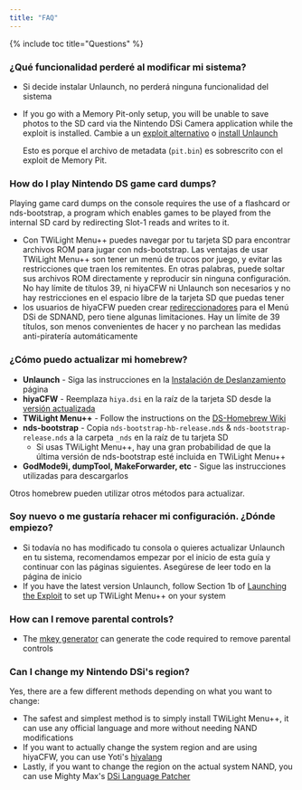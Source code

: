 ```yaml
---
title: "FAQ"
---
```


{% include toc title="Questions" %}

### ¿Qué funcionalidad perderé al modificar mi sistema?
- Si decide instalar Unlaunch, no perderá ninguna funcionalidad del sistema
- If you go with a Memory Pit-only setup, you will be unable to save photos to the SD card via the Nintendo DSi Camera application while the exploit is installed. Cambie a un [exploit alternativo](alternate-exploits) o [install Unlaunch](/installing-unlaunch)

   Esto es porque el archivo de metadata (`pit.bin`) es sobrescrito con el exploit de Memory Pit.

### How do I play Nintendo DS game card dumps?
Playing game card dumps on the console requires the use of a flashcard or nds-bootstrap, a program which enables games to be played from the internal SD card by redirecting Slot-1 reads and writes to it.
- Con TWiLight Menu++ puedes navegar por tu tarjeta SD para encontrar archivos ROM para jugar con nds-bootstrap. Las ventajas de usar TWiLight Menu++ son tener un menú de trucos por juego, y evitar las restricciones que traen los remitentes. En otras palabras, puede soltar sus archivos ROM directamente y reproducir sin ninguna configuración. No hay límite de títulos 39, ni hiyaCFW ni Unlaunch son necesarios y no hay restricciones en el espacio libre de la tarjeta SD que puedas tener
- los usuarios de hiyaCFW pueden crear [redireccionadores](nds-bootstrap-forwarders) para el Menú DSi de SDNAND, pero tiene algunas limitaciones. Hay un límite de 39 títulos, son menos convenientes de hacer y no parchean las medidas anti-piratería automáticamente

### ¿Cómo puedo actualizar mi homebrew?
- **Unlaunch** - Siga las instrucciones en la [Instalación de Deslanzamiento](/installing-unlaunch) página
- **hiyaCFW** - Reemplaza `hiya.dsi` en la raíz de la tarjeta SD desde la [versión actualizada](https://github.com/RocketRobz/hiyaCFW/releases)
- **TWiLight Menu++** - Follow the instructions on the [DS-Homebrew Wiki](https://wiki.ds-homebrew.com/twilightmenu/updating-dsi)
- **nds-bootstrap** - Copia `nds-bootstrap-hb-release.nds` & `nds-bootstrap-release.nds` a la carpeta `_nds` en la raíz de tu tarjeta SD
   - Si usas TWiLight Menu++, hay una gran probabilidad de que la última versión de nds-bootstrap esté incluida en TWiLight Menu++
- **GodMode9i, dumpTool, MakeForwarder, etc** - Sigue las instrucciones utilizadas para descargarlos

Otros homebrew pueden utilizar otros métodos para actualizar.

### Soy nuevo o me gustaría rehacer mi configuración. ¿Dónde empiezo?
- Si todavía no has modificado tu consola o quieres actualizar Unlaunch en tu sistema, recomendamos empezar por el inicio de esta guía y continuar con las páginas siguientes. Asegúrese de leer todo en la página de inicio
- If you have the latest version Unlaunch, follow Section 1b of [Launching the Exploit](launching-the-exploit#twilight-menu) to set up TWiLight Menu++ on your system

### How can I remove parental controls?
- The [mkey generator](https://mkey.salthax.org) can generate the code required to remove parental controls

### Can I change my Nintendo DSi's region?
Yes, there are a few different methods depending on what you want to change:
- The safest and simplest method is to simply install TWiLight Menu++, it can use any official language and more without needing NAND modifications
- If you want to actually change the system region and are using hiyaCFW, you can use Yoti's [hiyalang](https://github.com/Yoti/cli_hiyalang/releases)
- Lastly, if you want to change the region on the actual system NAND, you can use Mighty Max's [DSi Language Patcher](https://gbatemp.net/threads/release-dsi-language-patcher.582836/)
